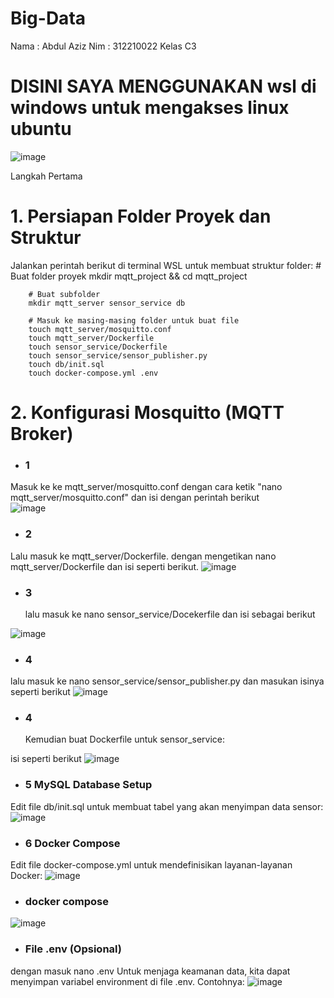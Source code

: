 # Big-Data
Nama : Abdul Aziz
Nim : 312210022
Kelas C3


# DISINI SAYA MENGGUNAKAN wsl di windows untuk mengakses linux ubuntu
![image](https://github.com/user-attachments/assets/dfac93f2-2a2c-468e-8fda-f7b0df80ea0d)

Langkah Pertama 
# 1. Persiapan Folder Proyek dan Struktur
Jalankan perintah berikut di terminal WSL untuk membuat struktur folder:
        # Buat folder proyek
        mkdir mqtt_project && cd mqtt_project

        # Buat subfolder
        mkdir mqtt_server sensor_service db

        # Masuk ke masing-masing folder untuk buat file
        touch mqtt_server/mosquitto.conf
        touch mqtt_server/Dockerfile
        touch sensor_service/Dockerfile
        touch sensor_service/sensor_publisher.py
        touch db/init.sql
        touch docker-compose.yml .env
# 2. Konfigurasi Mosquitto (MQTT Broker)

- <h3>1</h3>
Masuk ke ke mqtt_server/mosquitto.conf dengan cara ketik "nano mqtt_server/mosquitto.conf"
dan isi dengan perintah berikut                                                                 
   ![image](https://github.com/user-attachments/assets/c4851d51-f81a-4789-bff7-46a66eb61f70)

- <h3>2</h3>
Lalu masuk ke mqtt_server/Dockerfile.
dengan mengetikan nano mqtt_server/Dockerfile
dan isi seperti berikut.
  ![image](https://github.com/user-attachments/assets/55e7ee4b-7c84-422e-a5b0-aebe3297d1cd)

- <h3>3</h3> lalu masuk ke nano sensor_service/Docekerfile dan isi sebagai berikut
  
![image](https://github.com/user-attachments/assets/6cd59a8c-a3a1-4e1b-b4f4-6357ce93ef4c)

- <h3>4</h3>
lalu masuk ke nano sensor_service/sensor_publisher.py dan masukan isinya seperti berikut
![image](https://github.com/user-attachments/assets/25960d37-f5e5-411c-b0b7-6f7aa9a25158)

- <h3>4</h3> Kemudian buat Dockerfile untuk sensor_service:
isi seperti berikut 
![image](https://github.com/user-attachments/assets/1d6dd425-1f78-4ae7-8f99-8f254dd70193)

- <h3>5 MySQL Database Setup </h3>

Edit file db/init.sql untuk membuat tabel yang akan menyimpan data sensor:
![image](https://github.com/user-attachments/assets/88702e0f-b99f-4da7-81ef-0c1e5dde5b38)

- <h3>6 Docker Compose </h3>
Edit file docker-compose.yml untuk mendefinisikan layanan-layanan Docker:
![image](https://github.com/user-attachments/assets/685187a5-6b6b-4fd5-98c2-a04ba9a4b567)

- <h3> docker compose </h3>
![image](https://github.com/user-attachments/assets/1c6ffd17-ebb9-4e5b-aad6-7350bd6485f1)


- <h3> File .env (Opsional) </h3>
dengan masuk nano .env
Untuk menjaga keamanan data, kita dapat menyimpan variabel environment di file .env. Contohnya:
![image](https://github.com/user-attachments/assets/aeea9e45-175f-4a98-b3be-82a55409e4a2)











